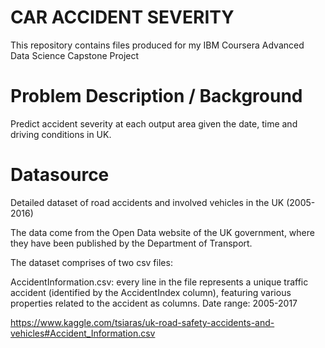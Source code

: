# CAR ACCIDENT SEVERITY
This repository contains files produced for my IBM Coursera Advanced Data Science Capstone Project

# Problem Description / Background
Predict accident severity at each output area given the date, time and driving conditions in UK.

# Datasource
Detailed dataset of road accidents and involved vehicles in the UK (2005-2016)


The data come from the Open Data website of the UK government, where they have been published by the Department of Transport.

The dataset comprises of two csv files:

AccidentInformation.csv: every line in the file represents a unique traffic accident (identified by the AccidentIndex column), featuring various properties related to the accident as columns. Date range: 2005-2017

https://www.kaggle.com/tsiaras/uk-road-safety-accidents-and-vehicles#Accident_Information.csv


